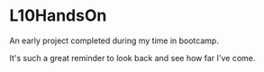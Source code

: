 # L10HandsOn

An early project completed during my time in bootcamp.

It's such a great reminder to look back and see how far I've come.
